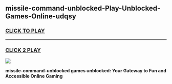 
## missile-command-unblocked-Play-Unblocked-Games-Online-udqsy
<h3>
<a href="https://premium76.site?title=missile-command-unblocked&ref=25A">CLICK TO PLAY</a></h3>
<hr>

<h3>
<a href="https://premium76.site?title=missile-command-unblocked&ref=25A">CLICK 2 PLAY</a>
  
</h3>

<a href="https://premium76.site?title=missile-command-unblocked&ref=25A"><img src="https://clearcache.store/games.png"></a>


**missile-command-unblocked games unblocked: Your Gateway to Fun and Accessible Online Gaming**
